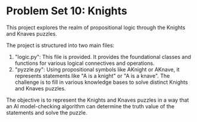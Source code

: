 # Problem Set 10: Knights

This project explores the realm of propositional logic through the Knights and Knaves puzzles.

The project is structured into two main files:

1. "logic.py": This file is provided. It provides the foundational classes and functions for various logical connectives and operations.
2. "pyzzle.py": Using propositional symbols like AKnight or AKnave, it represents statements like "A is a knight" or "A is a knave". The challenge is to fill in various knowledge bases to solve distinct Knights and Knaves puzzles.

The objective is to represent the Knights and Knaves puzzles in a way that an AI model-checking algorithm can determine the truth value of the statements and solve the puzzle.